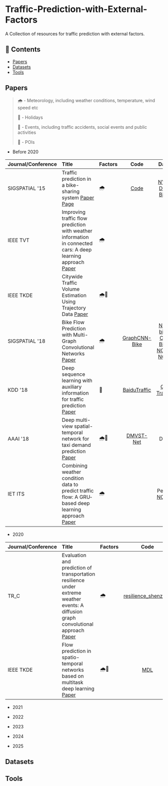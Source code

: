 # Traffic-Prediction-with-External-Factors
A Collection of resources for traffic prediction with external factors.

## 📖 Contents
- [Papers](#papers)
- [Datasets](#datasets)
- [Tools](#tools)

## Papers

> 🌧️ - Meteorology, including weather conditions, temperature, wind speed etc
>
> 📅 - Holidays
>
> 🚧 - Events, including traffic accidents, social events and public activities
>
> 🏪 - POIs

- Before 2020

|Journal/Conference|Title|Factors|Code|Data|
|:---|:-------|:------|:------:|:------:|
|SIGSPATIAL '15|Traffic prediction in a bike-sharing system [Paper](https://doi.org/10.1145/2820783.2820837) [Page](http://urban-computing.com/index-65.htm)|🌧️|[Code](http://urban-computing.com/data/Codes.zip)|[NYC, D.C. Bike](http://urban-computing.com/data/Data.zip)|
|IEEE TVT|Improving traffic flow prediction with weather information in connected cars: A deep learning approach [Paper](https://ieeexplore.ieee.org/document/7501574/)|🌧️|||
|IEEE TKDE|Citywide Traffic Volume Estimation Using Trajectory Data [Paper](https://ieeexplore.ieee.org/document/7676331)|🌧️🏪|||
|SIGSPATIAL '18|Bike Flow Prediction with Multi-Graph Convolutional Networks [Paper](https://doi.org/10.1145/3274895.3274896)|🌧️|[GraphCNN-Bike](https://github.com/Di-Chai/GraphCNN-Bike)|[NYC bike](https://www.citibikenyc.com/system-data)<br>[CHI Bike](https://www.divvybikes.com/system-data)<br>[NOAA NCEI](https://www.ncdc.noaa.gov/data-access)|
|KDD '18|Deep sequence learning with auxiliary information for traffic prediction [Paper](https://dl.acm.org/doi/10.1145/3219819.3219895)|🚧|[BaiduTraffic](https://github.com/JingqingZ/BaiduTraffic)|[Q-Traffic](https://aistudio.baidu.com/datasetdetail/177190)|
|AAAI '18|Deep multi-view spatial-temporal network for taxi demand prediction [Paper](https://dl.acm.org/doi/abs/10.5555/3504035.3504351)|🌧️📅|[DMVST-Net](https://github.com/huaxiuyao/DMVST-Net)|DiDi|
|IET ITS|Combining weather condition data to predict traffic flow: A GRU‐based deep learning approach [Paper](https://ietresearch.onlinelibrary.wiley.com/doi/10.1049/iet-its.2017.0313)|🌧️||PeMS<br>[NOAA](https://www.ncdc.noaa.gov/cdo-web/datasets)|


- 2020

|Journal/Conference|Title|Factors|Code|Data|
|:---|:-------|:------|:------:|:------:|
|TR_C|Evaluation and prediction of transportation resilience under extreme weather events: A diffusion graph convolutional approach [Paper](https://doi.org/10.1016/j.trc.2020.102619)|🌧️|[resilience_shenzhen](https://github.com/Charles117/resilience_shenzhen)|DiDi<br>[NCAR](https://pan.baidu.com/s/1v7FTyb2VpLghoFg86V4E5w)|
|IEEE TKDE|Flow prediction in spatio-temporal networks based on multitask deep learning [Paper](https://ieeexplore.ieee.org/document/8606218)|🌧️📅|[MDL](https://github.com/wanzhixiao/MDL)|[NYC Taxi](https://www1.nyc.gov/site/tlc/about/tlc-trip-record-data.page)|

- 2021

- 2022

- 2023

- 2024

- 2025

## Datasets



## Tools
